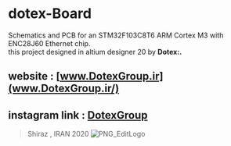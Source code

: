 # dotex-Board
Schematics and PCB for an STM32F103C8T6 ARM Cortex M3 with ENC28J60 Ethernet chip.  
this project designed in altium designer 20 by **Dotex:.**  
## website : [www.DotexGroup.ir](www.DotexGroup.ir/)   
## instagram link : [DotexGroup](https://www.instagram.com/dotexgroup/)  
> Shiraz , IRAN 2020
![PNG_EditLogo](https://user-images.githubusercontent.com/61392600/75149072-5aa6cf80-5716-11ea-97cf-e8785079dab9.png)

